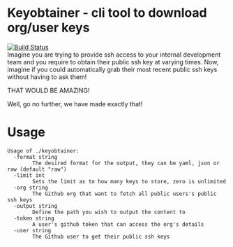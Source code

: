 # Keyobtainer - cli tool to download org/user keys
[![Build Status](https://travis-ci.org/MovieStoreGuy/keyobtainer.svg?branch=master)](https://travis-ci.org/MovieStoreGuy/keyobtainer)  
Imagine you are trying to provide ssh access to your internal development team and you require to obtain
their public ssh key at varying times.
Now, imagine if you could automatically grab their most recent public ssh keys without having to ask them!  

THAT WOULD BE AMAZING!

Well, go no further, we have made exactly that!

# Usage
```
Usage of ./keyobtainer:
  -format string
    	The desired format for the output, they can be yaml, json or raw (default "raw")
  -limit int
    	Sets the limit as to how many keys to store, zero is unlimited
  -org string
    	The Github org that want to fetch all public users's public ssh keys
  -output string
    	Define the path you wish to output the content to
  -token string
    	A user's github token that can access the org's details
  -user string
    	The Github user to get their public ssh keys
```
